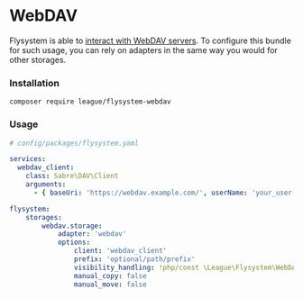 # WebDAV 

Flysystem is able to [interact with WebDAV servers](https://flysystem.thephpleague.com/docs/adapter/webdav/).
To configure this bundle for such usage, you can rely on adapters in the same way you would
for other storages.

### Installation

```
composer require league/flysystem-webdav
```

### Usage

```yaml
# config/packages/flysystem.yaml

services:
  webdav_client:
    class: Sabre\DAV\Client
    arguments:
      - { baseUri: 'https://webdav.example.com/', userName: 'your_user', password: 'superSecret1234' }

flysystem:
    storages:
        webdav.storage:
            adapter: 'webdav'
            options:
                client: 'webdav_client'
                prefix: 'optional/path/prefix'
                visibility_handling: !php/const \League\Flysystem\WebDAV\WebDAVAdapter::ON_VISIBILITY_THROW_ERROR # throw
                manual_copy: false
                manual_move: false
```
